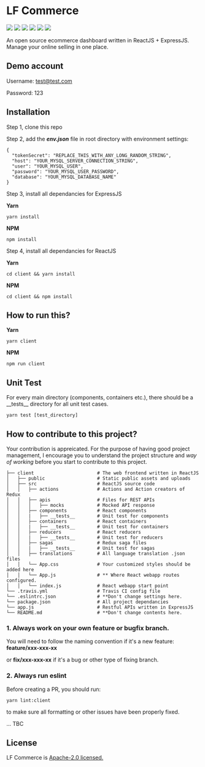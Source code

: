 # LF Commerce

<p>
  <img src="https://img.shields.io/badge/React-16.4.2-lightblue.svg">
  <img src="https://img.shields.io/badge/Redux-4.0.0-purple.svg">
  <img src="https://img.shields.io/badge/Nodejs-8.10.0-green.svg">
  <img src="https://img.shields.io/badge/Express-4.16.3-black.svg">
  <img src="https://img.shields.io/badge/Boostrap-4.+-purple.svg">
  <img src="https://img.shields.io/badge/MySQL-5.7.+-blue.svg">
</p>

An open source ecommerce dashboard written in ReactJS + ExpressJS. Manage your online selling in one place.

## Demo account

Username: test@test.com

Password: 123


## Installation

Step 1, clone this repo

Step 2, add the ***env.json*** file in root directory with environment settings:

```
{
  "tokenSecret": "REPLACE_THIS_WITH_ANY_LONG_RANDOM_STRING",
  "host": "YOUR_MYSQL_SERVER_CONNECTION_STRING",
  "user": "YOUR_MYSQL_USER",
  "password": "YOUR_MYSQL_USER_PASSWORD",
  "database": "YOUR_MYSQL_DATABASE_NAME"
}
```
Step 3, install all dependancies for ExpressJS

**Yarn**
```console
yarn install
```

**NPM**

```console
npm install
```

Step 4, install all dependancies for ReactJS

**Yarn**
```console
cd client && yarn install
```

**NPM**

```console
cd client && npm install
```


## How to run this?

**Yarn**

```console
yarn client
```

**NPM**

```console
npm run client
```

## Unit Test

For every main directory (components, containers etc.), there should be a \_\_tests\_\_ directory for all unit test cases.
```console
yarn test [test_directory]
```


## How to contribute to this project?

Your contribution is appreicated. For the purpose of having good project management, I encourage you to understand the project structure and *way of working* before you start to contribute to this project.

```
├── client                       # The web frontend written in ReactJS
│   ├── public                   # Static public assets and uploads
│   ├── src                      # ReactJS source code
│   │   ├── actions              # Actions and Action creators of Redux
│   │   ├── apis                 # Files for REST APIs
│   │   │   ├── mocks            # Mocked API response
│   │   ├── components           # React components
│   │   |   ├── __tests__        # Unit test for components
│   │   ├── containers           # React containers
│   │   |   ├── __tests__        # Unit test for containers
│   │   ├── reducers             # React reducers
│   │   |   ├── __tests__        # Unit test for reducers
│   │   ├── sagas                # Redux saga files
│   │   |   ├── __tests__        # Unit test for sagas
│   │   ├── translations         # All language translation .json files
│   │   └── App.css              # Your customized styles should be added here
│   │   └── App.js               # ** Where React webapp routes configured.
│   │   └── index.js             # React webapp start point
└── .travis.yml                  # Travis CI config file
└── .eslintrc.json               # **Don't change settings here.
└── package.json                 # All project dependancies
└── app.js                       # Restful APIs written in ExpressJS
└── README.md                    # **Don't change contents here.
```

### 1. Always work on your own feature or bugfix branch.

You will need to follow the naming convention if it's a new feature:
**feature/xxx-xxx-xx**

or **fix/xxx-xxx-xx** if it's a bug or other type of fixing branch.


### 2. Always run eslint

Before creating a PR, you should run:
```console
yarn lint:client
```
to make sure all formatting or other issues have been properly fixed.

...
TBC

## License
LF Commerce is [Apache-2.0 licensed.](https://github.com/ccwukong/lfcommerce/blob/master/LICENSE)
